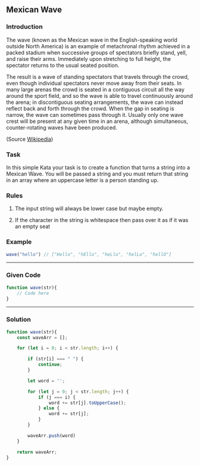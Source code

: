 ## Mexican Wave

### Introduction

The wave (known as the Mexican wave in the English-speaking world outside North America) is an example of metachronal rhythm achieved in a packed stadium when successive groups of spectators briefly stand, yell, and raise their arms. Immediately upon stretching to full height, the spectator returns to the usual seated position.

The result is a wave of standing spectators that travels through the crowd, even though individual spectators never move away from their seats. In many large arenas the crowd is seated in a contiguous circuit all the way around the sport field, and so the wave is able to travel continuously around the arena; in discontiguous seating arrangements, the wave can instead reflect back and forth through the crowd. When the gap in seating is narrow, the wave can sometimes pass through it. Usually only one wave crest will be present at any given time in an arena, although simultaneous, counter-rotating waves have been produced. 

(Source [Wikipedia](https://en.wikipedia.org/wiki/Wave_(audience)))

### Task

In this simple Kata your task is to create a function that turns a string into a Mexican Wave. You will be passed a string and you must return that string in an array where an uppercase letter is a person standing up. 

### Rules

1. The input string will always be lower case but maybe empty.

2. If the character in the string is whitespace then pass over it as if it was an empty seat

### Example

```javascript
wave("hello") // ["Hello", "hEllo", "heLlo", "helLo", "hellO"]
```
---

### Given Code
```javascript
function wave(str){
    // Code here
}
```

---

### Solution

```javascript
function wave(str){
    const waveArr = [];

    for (let i = 0; i < str.length; i++) {

        if (str[i] === " ") {
            continue;
        }

        let word = '';

        for (let j = 0; j < str.length; j++) {
            if (j === i) {
                word += str[j].toUpperCase();
            } else {
                word += str[j];
            }
        }

        waveArr.push(word)
    }

    return waveArr;
}
```